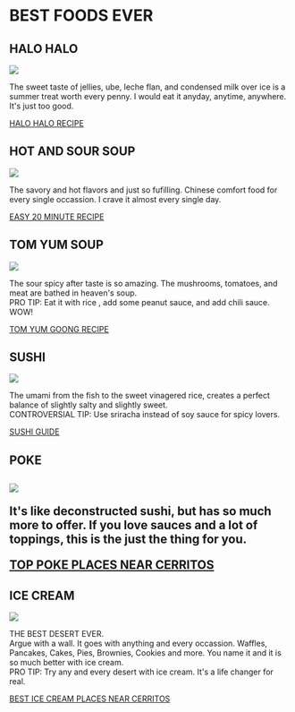 <body>
  <h1><strong>BEST FOODS EVER</strong></h1>
  <h2>HALO HALO</h2>
  <img src="https://t4.ftcdn.net/jpg/05/99/52/13/360_F_599521307_HQuhEn8BtpyT9arIradaz5xYkgmjSAo9.jpg"/>
<p>The sweet taste of jellies, ube, leche flan, and condensed milk over ice is a summer treat worth every penny. I would eat it anyday, anytime, anywhere. It's just too good.</p>
  <a href="https://www.kawalingpinoy.com/halo-halo/" target="_blank">HALO HALO RECIPE</a>
  <br>
  <h2>HOT AND SOUR SOUP</h2>
  <img src="https://media.istockphoto.com/id/488648730/sv/foto/hot-and-sour-soup.jpg?s=612x612&w=0&k=20&c=bXh95JUcRX1gqL6dufdgLyoOjRhGjifVCFuwLiJZ670="/>
<p>The savory and hot flavors and just so fufilling. Chinese comfort food for every single occassion. I crave it almost every single day.</p>
  <a href="https://www.gimmesomeoven.com/hot-and-sour-soup-recipe/" target="_blank">EASY 20 MINUTE RECIPE</a>
  <br>
  <h2>TOM YUM SOUP</h2>
  <img src="https://media.istockphoto.com/id/995757154/photo/hot-and-sour-soup-traditional-food-in-thailand-contains-chili-lime-ginger-galangal-lemongrass.jpg?s=612x612&w=0&k=20&c=R5oQ3wYdQbyUacrXrEWunjDdgkxsiaFfSDhurKGldW4="/>
  <p>The sour spicy after taste is so amazing. The mushrooms, tomatoes, and meat are bathed in heaven's soup. <br> 
    PRO TIP: Eat it with rice , add some peanut sauce, and add chili sauce. WOW!</p>
  <a href="https://hot-thai-kitchen.com/tom-yum-goong/" target="_blank">TOM YUM GOONG RECIPE</a>
  <br>
  <h2>SUSHI</h2>
  <img src="https://media.istockphoto.com/id/1053854126/photo/all-you-can-eat-sushi.jpg?s=612x612&w=0&k=20&c=qqPJBYcxR0fgmzIFj_k2V6Mbo12hBBCucs1i5HcGYA0="/>
  <p>The umami from the fish to the sweet vinagered rice, creates a perfect balance of slightly salty and slightly sweet. 
    <br>CONTROVERSIAL TIP: Use sriracha instead of soy sauce for spicy lovers.</p> 
  <a href="https://www.justonecookbook.com/authentic-best-sushi-recipes/" target="_blank">SUSHI GUIDE</a>
  <br>
  <h2>POKE<h2>
  <img src="https://www.google.com/url?sa=i&url=https%3A%2F%2Fwww.istockphoto.com%2Fphoto%2Fpoke-bowl-gm1034576382-276992345&psig=AOvVaw2dI1bGNsqapXluURUj2QnS&ust=1695938118171000&source=images&cd=vfe&opi=89978449&ved=0CA0QjRxqFwoTCMCLqf3jy4EDFQAAAAAdAAAAABAE"/>
  <p>It's like deconstructed sushi, but has so much more to offer. If you love sauces and a lot of toppings, this is the just the thing for you.</p>
    <a href="https://www.yelp.com/search?find_desc=Poke&find_loc=Cerritos%2C+CA+90703" target="_blank">TOP POKE PLACES NEAR CERRITOS</a>
<br>
  <h2>ICE CREAM</h2>
  <img src="https://t4.ftcdn.net/jpg/01/72/79/35/360_F_172793547_85JMqGBFFnIJYhR8SHocrak0iie0pVFn.jpg"/>
  <p>THE BEST DESERT EVER. <br> Argue with a wall. It goes with anything and every occassion. Waffles, Pancakes, Cakes, Pies, Brownies, Cookies and more. You name it and it is so much better with ice cream. <br> PRO TIP: Try any and every desert with ice cream. It's a life changer for real.</p>
  <a href="https://www.yelp.com/search?cflt=icecream&find_loc=Cerritos%2C+CA+90703" target="_blank">BEST ICE CREAM PLACES NEAR CERRITOS</a>
